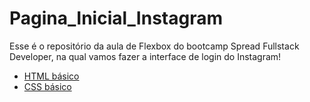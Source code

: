 # Pagina_Inicial_Instagram

Esse é o repositório da aula de Flexbox do bootcamp Spread Fullstack Developer, na qual vamos fazer a interface de login do Instagram!

* [HTML básico](https://www.w3schools.com/html/)
* [CSS básico](https://developer.mozilla.org/pt-BR/docs/Web/CSS)
